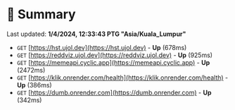 # 📖 Summary
Last updated: **1/4/2024, 12:33:43 PTG "Asia/Kuala_Lumpur"**

- `GET` [https://hst.ujol.dev](https://hst.ujol.dev) - **Up** (678ms)
- `GET` [https://reddviz.ujol.dev](https://reddviz.ujol.dev) - **Up** (925ms)
- `GET` [https://memeapi.cyclic.app](https://memeapi.cyclic.app) - **Up** (2472ms)
- `GET` [https://klik.onrender.com/health](https://klik.onrender.com/health) - **Up** (386ms)
- `GET` [https://dumb.onrender.com](https://dumb.onrender.com) - **Up** (342ms)
